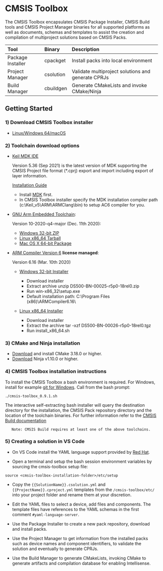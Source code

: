 # CMSIS Toolbox

The CMSIS Toolbox encapsulates CMSIS Package Installer, CMSIS Build tools and CMSIS Project Manager binaries for all supported platforms as well as documents, schemas and templates to assist the creation and compilation of multiproject solutions based on CMSIS Packs.

Tool               | Binary         | Description
:------------------|:---------------|:-------------------------------------------------
Package Installer  | cpackget       | Install packs into local environment
Project Manager    | csolution      | Validate multiproject solutions and generate CPRJs
Build Manager      | cbuildgen      | Generate CMakeLists and invoke CMake/Ninja


## Getting Started

### 1) Download CMSIS Toolbox installer

- [Linux/Windows 64/macOS](https://github.com/Open-CMSIS-Pack/devtools/releases/download/tools/toolbox/0.9.1/cmsis-toolbox_0.9.1.sh)

### 2) Toolchain download options

- [Keil MDK IDE](http://www.keil.com/mdk5)

  Version 5.36 (Sep 2021) is the latest version of MDK supporting the CMSIS Project file format (*.cprj) export and import including export of layer information.

  [Installation Guide](http://www2.keil.com/mdk5/install)

  - Install [MDK](http://www2.keil.com/demo/eval/arm.htm) first.
  - In CMSIS Toolbox installer specify the MDK installation compiler path (c:\Keil_v5\ARM\ARMClang\bin) to setup AC6 compiler for you.

- [GNU Arm Embedded Toolchain](https://developer.arm.com/tools-and-software/open-source-software/developer-tools/gnu-toolchain/gnu-rm/downloads):

  Version 10-2020-q4-major (Dec. 11th 2020):
  - [Windows 32-bit ZIP](https://developer.arm.com/-/media/Files/downloads/gnu-rm/10-2020q4/gcc-arm-none-eabi-10-2020-q4-major-win32.exe)
  - [Linux x86_64 Tarball](https://developer.arm.com/-/media/Files/downloads/gnu-rm/10-2020q4/gcc-arm-none-eabi-10-2020-q4-major-x86_64-linux.tar.bz2)
  - [Mac OS X 64-bit Package](https://developer.arm.com/-/media/Files/downloads/gnu-rm/10-2020q4/gcc-arm-none-eabi-10-2020-q4-major-mac.pkg)

- [ARM Compiler Version 6](https://developer.arm.com/tools-and-software/embedded/arm-compiler/downloads/version-6) **license managed**:

  Version 6.16 (Mar. 10th 2020)
  - [Windows 32-bit Installer](https://developer.arm.com/-/media/Files/downloads/compiler/DS500-BN-00025-r5p0-18rel0.zip)

    - Download installer
    - Extract archive unzip DS500-BN-00025-r5p0-18rel0.zip
    - Run win-x86_32\setup.exe
    - Default installation path: C:\Program Files (x86)\ARMCompiler6.16\

  - [Linux x86_64 Installer](https://developer.arm.com/-/media/Files/downloads/compiler/DS500-BN-00026-r5p0-18rel0.tgz)
    - Download installer
    - Extract the archive tar -xzf DS500-BN-00026-r5p0-18rel0.tgz
    - Run install_x86_64.sh

### 3) CMake and Ninja installation

- [Download](https://cmake.org/download) and install CMake 3.18.0 or higher.
- [Download](https://github.com/ninja-build/ninja/releases) Ninja v1.10.0 or higher.

### 4) CMSIS Toolbox installation instructions

To install the CMSIS Toolbox a bash environment is required. For Windows, install for example [git for Windows](https://gitforwindows.org). Call from the bash prompt:
```
./cmsis-toolbox_0.9.1.sh
```
The interactive self-extracting bash installer will query the destination directory for the installation, the CMSIS Pack repository directory and the location of the toolchain binaries. For further information refer to the [CMSIS Build documentation](https://open-cmsis-pack.github.io/devtools/buildmgr/0.10.4/cbuild_install.html)

       Note: CMSIS Build requires at least one of the above toolchains.

### 5) Creating a solution in VS Code
- On VS Code install the YAML language support provided by [Red Hat](https://marketplace.visualstudio.com/items?itemName=redhat.vscode-yaml).

- Open a terminal and setup the bash session environment variables by sourcing the cmsis-toolbox setup file:
```
source <cmsis-toolbox-installation-folder>/etc/setup
```
- Copy the `{{SolutionName}}.csolution.yml` and `{{ProjectName}}.cproject.yml` templates from the `/cmsis-toolbox/etc/` into your project folder and rename them at your discretion.

- Edit the YAML files to select a device, add files and components. The template files have references to the YAML schemas in the first comment `#yaml-language-server`.

- Use the Package Installer to create a new pack repository, download and install packs.

- Use the Project Manager to get information from the installed packs such as device names and component identifiers, to validate the solution and eventually to generate CPRJs.

- Use the Build Manager to generate CMakeLists, invoking CMake to generate artifacts and compilation database for enabling Intellisense.
